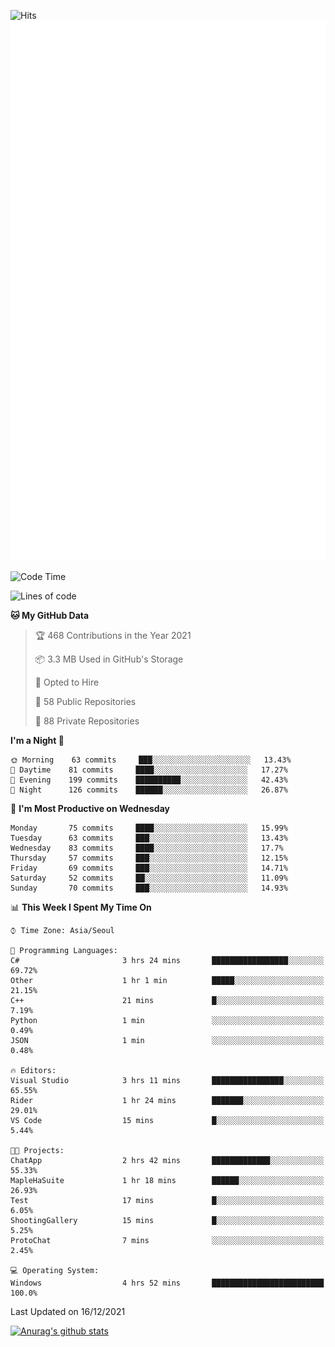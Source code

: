 ![Hits](https://hits.seeyoufarm.com/api/count/incr/badge.svg?url=https%3A%2F%2Fgithub.com%2Fkokose1234&count_bg=%2379C83D&title_bg=%23555555&icon=apple.svg&icon_color=%23E7E7E7&title=hits&edge_flat=false)
<br/>
![Metrics](https://github.com/kokose1234/kokose1234/blob/main/github-metrics.svg)

<!--START_SECTION:waka-->
![Code Time](http://img.shields.io/badge/Code%20Time-341%20hrs%2025%20mins-blue)

![Lines of code](https://img.shields.io/badge/From%20Hello%20World%20I%27ve%20Written-8%20Million%20lines%20of%20code-blue)

**🐱 My GitHub Data** 

> 🏆 468 Contributions in the Year 2021
 > 
> 📦 3.3 MB Used in GitHub's Storage 
 > 
> 💼 Opted to Hire
 > 
> 📜 58 Public Repositories 
 > 
> 🔑 88 Private Repositories  
 > 
**I'm a Night 🦉** 

```text
🌞 Morning    63 commits     ███░░░░░░░░░░░░░░░░░░░░░░   13.43% 
🌆 Daytime    81 commits     ████░░░░░░░░░░░░░░░░░░░░░   17.27% 
🌃 Evening    199 commits    ██████████░░░░░░░░░░░░░░░   42.43% 
🌙 Night      126 commits    ██████░░░░░░░░░░░░░░░░░░░   26.87%

```
📅 **I'm Most Productive on Wednesday** 

```text
Monday       75 commits     ████░░░░░░░░░░░░░░░░░░░░░   15.99% 
Tuesday      63 commits     ███░░░░░░░░░░░░░░░░░░░░░░   13.43% 
Wednesday    83 commits     ████░░░░░░░░░░░░░░░░░░░░░   17.7% 
Thursday     57 commits     ███░░░░░░░░░░░░░░░░░░░░░░   12.15% 
Friday       69 commits     ███░░░░░░░░░░░░░░░░░░░░░░   14.71% 
Saturday     52 commits     ██░░░░░░░░░░░░░░░░░░░░░░░   11.09% 
Sunday       70 commits     ███░░░░░░░░░░░░░░░░░░░░░░   14.93%

```


📊 **This Week I Spent My Time On** 

```text
⌚︎ Time Zone: Asia/Seoul

💬 Programming Languages: 
C#                       3 hrs 24 mins       █████████████████░░░░░░░░   69.72% 
Other                    1 hr 1 min          █████░░░░░░░░░░░░░░░░░░░░   21.15% 
C++                      21 mins             █░░░░░░░░░░░░░░░░░░░░░░░░   7.19% 
Python                   1 min               ░░░░░░░░░░░░░░░░░░░░░░░░░   0.49% 
JSON                     1 min               ░░░░░░░░░░░░░░░░░░░░░░░░░   0.48%

🔥 Editors: 
Visual Studio            3 hrs 11 mins       ████████████████░░░░░░░░░   65.55% 
Rider                    1 hr 24 mins        ███████░░░░░░░░░░░░░░░░░░   29.01% 
VS Code                  15 mins             █░░░░░░░░░░░░░░░░░░░░░░░░   5.44%

🐱‍💻 Projects: 
ChatApp                  2 hrs 42 mins       █████████████░░░░░░░░░░░░   55.33% 
MapleHaSuite             1 hr 18 mins        ██████░░░░░░░░░░░░░░░░░░░   26.93% 
Test                     17 mins             █░░░░░░░░░░░░░░░░░░░░░░░░   6.05% 
ShootingGallery          15 mins             █░░░░░░░░░░░░░░░░░░░░░░░░   5.25% 
ProtoChat                7 mins              ░░░░░░░░░░░░░░░░░░░░░░░░░   2.45%

💻 Operating System: 
Windows                  4 hrs 52 mins       █████████████████████████   100.0%

```


 Last Updated on 16/12/2021
<!--END_SECTION:waka-->

[![Anurag's github stats](https://github-readme-stats.vercel.app/api?username=kokose1234&theme=dracula)](https://github.com/anuraghazra/github-readme-stats)



	
